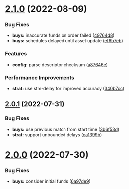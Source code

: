 # [2.1.0](https://github.com/tochicool/bitcoin-dca/compare/v2.0.1...v2.1.0) (2022-08-09)


### Bug Fixes

* **buys:** inaccurate funds on order failed ([49764d8](https://github.com/tochicool/bitcoin-dca/commit/49764d8cbcf446b210ce22827c071a20a9699748))
* **buys:** schedules delayed until asset update ([ef6b7eb](https://github.com/tochicool/bitcoin-dca/commit/ef6b7eba8b745eef567e781a8620603492923377))


### Features

* **config:** parse descriptor checksum ([a87646e](https://github.com/tochicool/bitcoin-dca/commit/a87646ed37bf5d2558a9bd43e79556ed3b93859a))


### Performance Improvements

* **strat:** use stm-delay for improved accuracy ([340b7cc](https://github.com/tochicool/bitcoin-dca/commit/340b7cc2237e7da757bf88ef4360cd240b72392b))



## [2.0.1](https://github.com/tochicool/bitcoin-dca/compare/v2.0.0...v2.0.1) (2022-07-31)


### Bug Fixes

* **buys:** use previous match from start time ([3b6f53d](https://github.com/tochicool/bitcoin-dca/commit/3b6f53d073bd90af2db3413bd6ef44aa8d9b32aa))
* **strat:** support unbounded delays ([ca1399b](https://github.com/tochicool/bitcoin-dca/commit/ca1399be058b0c998f8bf504942304ec43c14ffb))



# [2.0.0](https://github.com/tochicool/bitcoin-dca/compare/6a97de9f3fad715a4857c84181f9480337325ef0...v2.0.0) (2022-07-30)


### Bug Fixes

* **buys:** consider initial funds ([6a97de9](https://github.com/tochicool/bitcoin-dca/commit/6a97de9f3fad715a4857c84181f9480337325ef0))



